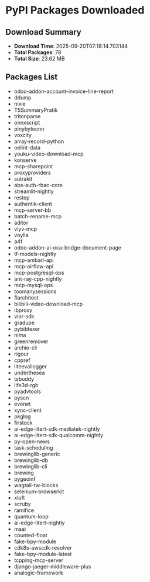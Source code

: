 # PyPI Packages Downloaded

## Download Summary
- **Download Time**: 2025-09-20T07:18:14.703144
- **Total Packages**: 78
- **Total Size**: 23.62 MB

## Packages List
- odoo-addon-account-invoice-line-report
- ddump
- nixie
- T5SummaryPratik
- tritonparse
- onnxscript
- pinybytecnn
- voxcity
- array-record-python
- oelint-data
- youku-video-download-mcp
- konserve
- mcp-sharepoint
- proxyproviders
- sutrakit
- abs-auth-rbac-core
- streamlit-nightly
- restep
- authentik-client
- mcp-server-bb
- batch-rename-mcp
- aditor
- viyv-mcp
- voylla
- a4f
- odoo-addon-ai-oca-bridge-document-page
- tf-models-nightly
- mcp-ambari-api
- mcp-airflow-api
- mcp-postgresql-ops
- ant-ray-cpp-nightly
- mcp-mysql-ops
- toomanysessions
- flarchitect
- bilibili-video-download-mcp
- ibproxy
- vior-sdk
- gradupe
- pybibtexer
- nima
- greenremover
- archie-cli
- rigour
- cppref
- liteevallogger
- underthesea
- tsbuddy
- life3d-rgb
- pyadvtools
- pyscn
- evonet
- xync-client
- pkglog
- firstock
- ai-edge-litert-sdk-mediatek-nightly
- ai-edge-litert-sdk-qualcomm-nightly
- py-open-news
- task-scheduling
- brewinglib-generic
- brewinglib-db
- brewinglib-cli
- brewing
- pygeoinf
- wagtail-tw-blocks
- selenium-browserkit
- xloft
- scruby
- ramifice
- quantum-loop
- ai-edge-litert-nightly
- maai
- counted-float
- fake-bpy-module
- cdk8s-awscdk-resolver
- fake-bpy-module-latest
- tcpping-mcp-server
- django-jaeger-middleware-plus
- analogic-framework
